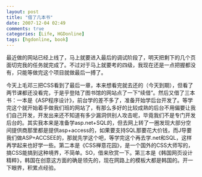 ```yaml
---
layout: post
title: "借了几本书"
date: 2007-12-04 02:49
comments: true
categories: [Life, HGDonline]
tags: [hgdonline, book]
---
```

最近做的网站已经上线了，马上就要进入最后的调试阶段了，明天把剩下的几个页面切完我的任务就完成了。不过对于马上就要考的四级，我现在还是一点把握都没有，只能等做完这个项目就做最后一搏了。

今天上毛邓三把CSS看到了最后一章，本来想看完就去还的（今天到期），但看了两节课都还没看完，于是乎登陆了图书馆的网站点了一下“续借”。然后又借了三本书：一本是《ASP程序设计》，前台学的差不多了，准备开始学后台开发了。等学完这个就开始着手做我们班的网站了，有那么多好的比较成熟的后台不用偏要让我们自己开发，开发出来还不知道有多少漏洞供别人攻击呢，毕竟我们不是专门开发后台的。其实我本来是准备学asp.net+SQL的，但去网上转了一圈发现大部分空间提供商那里都是提供asp+access的，如果要支持SQL那要花大价钱，而J导要我们做ASP+ACCSEE的，那就先学这个吧，等学完这个再去学.net和SQL，这样再学起来也好学一些。第二本是《CSS禅意花园》，是一个国外的CSS大师写的，搞CSS能搞到这种境界，不简单。SO，借来欣赏一下。第三本是《韩国网页设计精粹》，韩国在创意这方面的确是领先的，现在网路上的模板大都是韩国的。开一下眼界，积累点经验。